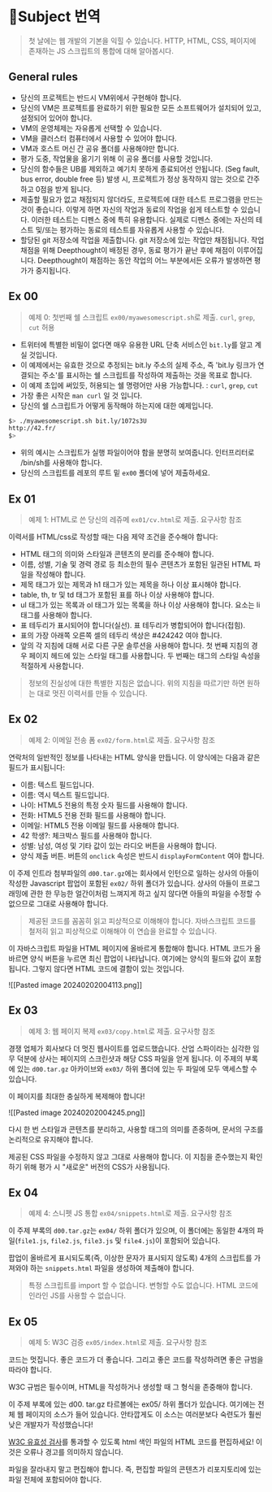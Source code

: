 
# Subject 번역

> 첫 날에는 웹 개발의 기본을 익힐 수 있습니다. HTTP, HTML, CSS, 페이지에 존재하는 JS 스크립트의 통합에 대해 알아봅시다.

## General rules

- 당신의 프로젝트는 반드시 VM위에서 구현해야 합니다.
- 당신의 VM은 프로젝트를 완료하기 위한 필요한 모든 소프트웨어가 설치되어 있고, 설정되어 있어야 합니다.
- VM의 운영체제는 자유롭게 선택할 수 있습니다.
- VM을 클러스터 컴퓨터에서 사용할 수 있어야 합니다.
- VM과 호스트 머신 간 공유 폴더를 사용해야만 합니다.
- 평가 도중, 작업물을 옮기기 위해 이 공유 폴더를 사용할 것입니다.
- 당신의 함수들은 UB를 제외하고 예기치 못하게 종료되어선 안됩니다. (Seg fault, bus error, double free 등) 발생 시, 프로젝트가 정상 동작하지 않는 것으로 간주하고 0점을 받게 됩니다.
- 제출할 필요가 없고 채점되지 않더라도, 프로젝트에 대한 테스트 프로그램을 만드는 것이 좋습니다. 이렇게 하면 자신의 작업과 동료의 작업을 쉽게 테스트할 수 있습니다. 이러한 테스트는 디펜스 중에 특히 유용합니다. 실제로 디펜스 중에는 자신의 테스트 및/또는 평가하는 동료의 테스트를 자유롭게 사용할 수 있습니다.
- 할당된 git 저장소에 작업을 제출합니다. git 저장소에 있는 작업만 채점됩니다. 작업 채점을 위해 Deepthought이 배정된 경우, 동료 평가가 끝난 후에 채점이 이루어집니다. Deepthought이 채점하는 동안 작업의 어느 부분에서든 오류가 발생하면 평가가 중지됩니다.

## Ex 00 

> 예제 0: 첫번째 쉘 스크립트
> `ex00/myawesomescript.sh`로 제출. 
> `curl`, `grep`, `cut` 허용

- 트위터에 특별한 비밀이 없다면 매우 유용한 URL 단축 서비스인 `bit.ly`를 알고 계실 것입니다.
- 이 예제에서는 유효한 것으로 추정되는 bit.ly 주소의 실제 주소, 즉 'bit.ly 링크가 연결되는 주소'를 표시하는 쉘 스크립트를 작성하여 제출하는 것을 목표로 합니다.
- 이 예제 초입에 써있듯, 허용되는 쉘 명령어만 사용 가능합니다. : `curl`, `grep`, `cut`
- 가장 좋은 시작은 `man curl` 일 것 입니다.
- 당신의 쉘 스크립트가 어떻게 동작해야 하는지에 대한 예제입니다.
```bash
$> ./myawesomescript.sh bit.ly/1072s3U
http://42.fr/
$>
```
- 위의 예시는 스크립트가 실행 파일이어야 함을 분명히 보여줍니다. 인터프리터로 /bin/sh를 사용해야 합니다.
- 당신의 스크립트를 레포의 루트 밑 `ex00` 폴더에 넣어 제출하세요.

## Ex 01

> 예제 1: HTML로 쓴 당신의 레쥬메
> `ex01/cv.html`로 제출. 
> 요구사항 참조

이력서를 HTML/css로 작성할 때는 다음 제약 조건을 준수해야 합니다:
- HTML 태그의 의미와 스타일과 콘텐츠의 분리를 준수해야 합니다.
- 이름, 성별, 기술 및 경력 경로 등 최소한의 필수 콘텐츠가 포함된 일관된 HTML 파일을 작성해야 합니다.
- 제목 태그가 있는 제목과 h1 태그가 있는 제목을 하나 이상 표시해야 합니다.
- table, th, tr 및 td 태그가 포함된 표를 하나 이상 사용해야 합니다.
- ul 태그가 있는 목록과 ol 태그가 있는 목록을 하나 이상 사용해야 합니다. 요소는 li 태그를 사용해야 합니다.
- 표 테두리가 표시되어야 합니다(실선). 표 테두리가 병합되어야 합니다(접힘).
- 표의 가장 아래쪽 오른쪽 셀의 테두리 색상은 #424242 여야 합니다.
- 앞의 각 지침에 대해 서로 다른 구문 솔루션을 사용해야 합니다. 첫 번째 지침의 경우 페이지 헤드에 있는 스타일 태그를 사용합니다. 두 번째는 태그의 스타일 속성을 적절하게 사용합니다.

> 정보의 진실성에 대한 특별한 지침은 없습니다. 위의 지침을 따르기만 하면 원하는 대로 멋진 이력서를 만들 수 있습니다.

## Ex 02

> 예제 2: 이메일 전송 폼
> `ex02/form.html`로 제출. 
> 요구사항 참조

연락처의 일반적인 정보를 나타내는 HTML 양식을 만듭니다. 이 양식에는 다음과 같은 필드가 표시됩니다:
- 이름: 텍스트 필드입니다.
- 이름: 역시 텍스트 필드입니다.
- 나이: HTML5 전용의 특정 숫자 필드를 사용해야 합니다.
- 전화: HTML5 전용 전화 필드를 사용해야 합니다.
- 이메일: HTML5 전용 이메일 필드를 사용해야 합니다.
- 42 학생?: 체크박스 필드를 사용해야 합니다.
- 성별: 남성, 여성 및 기타 값이 있는 라디오 버튼을 사용해야 합니다.
- 양식 제출 버튼. 버튼의 `onclick` 속성은 반드시 `displayFormContent` 여야 합니다.

이 주제 인트라 첨부파일의 `d00.tar.gz`에는 회사에서 인턴으로 일하는 상사의 아들이 작성한 Javascript 팝업이 포함된 `ex02/` 하위 폴더가 있습니다. 상사의 아들이 프로그래밍에 관한 한 무능한 얼간이처럼 느껴지게 하고 싶지 않다면 아들의 파일을 수정할 수 없으므로 그대로 사용해야 합니다.

>제공된 코드를 꼼꼼히 읽고 피상적으로 이해해야 합니다.
> 자바스크립트 코드를 철저히 읽고 피상적으로 이해해야 이 연습을 완료할 수 있습니다.

이 자바스크립트 파일을 HTML 페이지에 올바르게 통합해야 합니다. HTML 코드가 올바르면 양식 버튼을 누르면 최신 팝업이 나타납니다. 여기에는 양식의 필드와 값이 포함됩니다. 그렇지 않다면 HTML 코드에 결함이 있는 것입니다.

![[Pasted image 20240202004113.png]]

## Ex 03

> 예제 3: 웹 페이지 복제
> `ex03/copy.html`로 제출. 
> 요구사항 참조

경쟁 업체가 회사보다 더 멋진 웹사이트를 업로드했습니다. 산업 스파이라는 심각한 임무 덕분에 상사는 페이지의 스크린샷과 해당 CSS 파일을 얻게 됩니다. 이 주제의 부록에 있는 `d00.tar.gz` 아카이브와 `ex03/` 하위 폴더에 있는 두 파일에 모두 액세스할 수 있습니다.

이 페이지를 최대한 충실하게 복제해야 합니다!

![[Pasted image 20240202004245.png]]

다시 한 번 스타일과 콘텐츠를 분리하고, 사용할 태그의 의미를 존중하며, 문서의 구조를 논리적으로 유지해야 합니다.

제공된 CSS 파일을 수정하지 않고 그대로 사용해야 합니다. 이 지침을 준수했는지 확인하기 위해 평가 시 "새로운" 버전의 CSS가 사용됩니다.

## Ex 04

> 예제 4: 스니펫 JS 통합
> `ex04/snippets.html`로 제출. 
> 요구사항 참조

이 주제 부록의 `d00.tar.gz`는 `ex04/` 하위 폴더가 있으며, 이 폴더에는 동일한 4개의 파일(`file1.js`, `file2.js`, `file3.js` 및 `file4.js`)이 포함되어 있습니다.

팝업이 올바르게 표시되도록(즉, 이상한 문자가 표시되지 않도록) 4개의 스크립트를 가져와야 하는 `snippets.html` 파일을 생성하여 제출해야 합니다.

> 특정 스크립트를 import 할 수 없습니다. 변형할 수도 없습니다. HTML 코드에 인라인 JS를 사용할 수 없습니다.

## Ex 05

> 예제 5: W3C 검증
> `ex05/index.html`로 제출. 
> 요구사항 참조

코드는 멋집니다. 좋은 코드가 더 좋습니다. 그리고 좋은 코드를 작성하려면 좋은 규범을 따라야 합니다.

W3C 규범은 필수이며, HTML을 작성하거나 생성할 때 그 형식을 존중해야 합니다.

이 주제 부록에 있는 d00. tar.gz 타르볼에는 ex05/ 하위 폴더가 있습니다. 여기에는 전체 웹 페이지의 소스가 들어 있습니다. 안타깝게도 이 소스는 여러분보다 숙련도가 훨씬 낮은 개발자가 작성했습니다!

[W3C 유효성 검사](https://validator.w3.org/)를 통과할 수 있도록 html 색인 파일의 HTML 코드를 편집하세요! 이것은 오류나 경고를 의미하지 않습니다.

파일을 잘라내지 말고 편집해야 합니다. 즉, 편집할 파일의 콘텐츠가 리포지토리에 있는 파일 전체에 포함되어야 합니다.